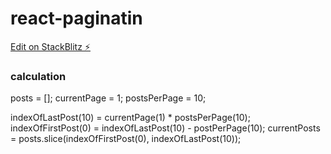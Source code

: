 # react-paginatin

[Edit on StackBlitz ⚡️](https://stackblitz.com/edit/react-sakdyd)

### calculation

posts = [];
currentPage = 1;
postsPerPage = 10;

indexOfLastPost(10) = currentPage(1) \* postsPerPage(10);
indexOfFirstPost(0) = indexOfLastPost(10) - postPerPage(10);
currentPosts = posts.slice(indexOfFirstPost(0), indexOfLastPost(10));

